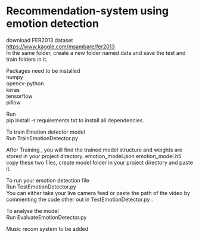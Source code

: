 # Recommendation-system using emotion detection
download FER2013 dataset
<br />https://www.kaggle.com/msambare/fer2013
<br />In the same folder, create a new folder named data and save the test and train folders in it.



Packages need to be installed
<br />numpy
<br />opencv-python
<br />keras
<br />tensorflow
<br />pillow
<br />


Run <br />
pip install -r requirements.txt to install all dependencies.


To train Emotion detector model
<br />Run TrainEmotionDetector.py

After Training , you will find the trained model structure and weights are stored in your project directory. emotion_model.json emotion_model.h5
<br />copy these two files, create model folder in your project directory and paste it.

To run your emotion detection file
<br />Run TestEmotionDetector.py
<br />You can either take your live camera feed or paste the path of the video by commenting the code other out in TestEmotionDetector.py .

To analyse the model
<br />Run EvaluateEmotionDetector.py

Music recom system to be added

